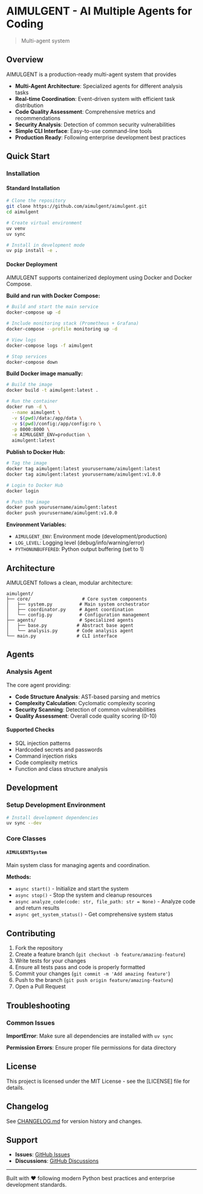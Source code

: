 # AIMULGENT - AI Multiple Agents for Coding
> Multi-agent system 

## Overview

AIMULGENT is a production-ready multi-agent system that provides 

- **Multi-Agent Architecture**: Specialized agents for different analysis tasks
- **Real-time Coordination**: Event-driven system with efficient task distribution  
- **Code Quality Assessment**: Comprehensive metrics and recommendations
- **Security Analysis**: Detection of common security vulnerabilities
- **Simple CLI Interface**: Easy-to-use command-line tools
- **Production Ready**: Following enterprise development best practices

## Quick Start

### Installation

#### Standard Installation

```bash
# Clone the repository
git clone https://github.com/aimulgent/aimulgent.git
cd aimulgent

# Create virtual environment  
uv venv
uv sync

# Install in development mode
uv pip install -e .
```

#### Docker Deployment

AIMULGENT supports containerized deployment using Docker and Docker Compose.

**Build and run with Docker Compose:**

```bash
# Build and start the main service
docker-compose up -d

# Include monitoring stack (Prometheus + Grafana)
docker-compose --profile monitoring up -d

# View logs
docker-compose logs -f aimulgent

# Stop services
docker-compose down
```

**Build Docker image manually:**

```bash
# Build the image
docker build -t aimulgent:latest .

# Run the container
docker run -d \
  --name aimulgent \
  -v $(pwd)/data:/app/data \
  -v $(pwd)/config:/app/config:ro \
  -p 8000:8000 \
  -e AIMULGENT_ENV=production \
  aimulgent:latest
```

**Publish to Docker Hub:**

```bash
# Tag the image
docker tag aimulgent:latest yourusername/aimulgent:latest
docker tag aimulgent:latest yourusername/aimulgent:v1.0.0

# Login to Docker Hub
docker login

# Push the image
docker push yourusername/aimulgent:latest
docker push yourusername/aimulgent:v1.0.0
```

**Environment Variables:**

- `AIMULGENT_ENV`: Environment mode (development/production)
- `LOG_LEVEL`: Logging level (debug/info/warning/error)
- `PYTHONUNBUFFERED`: Python output buffering (set to 1)

## Architecture

AIMULGENT follows a clean, modular architecture:

```
aimulgent/
├── core/                   # Core system components
│   ├── system.py          # Main system orchestrator
│   ├── coordinator.py     # Agent coordination  
│   └── config.py          # Configuration management
├── agents/                # Specialized agents
│   ├── base.py           # Abstract base agent
│   └── analysis.py       # Code analysis agent
└── main.py               # CLI interface
```

## Agents

### Analysis Agent

The core agent providing:
- **Code Structure Analysis**: AST-based parsing and metrics
- **Complexity Calculation**: Cyclomatic complexity scoring
- **Security Scanning**: Detection of common vulnerabilities
- **Quality Assessment**: Overall code quality scoring (0-10)

#### Supported Checks
- SQL injection patterns
- Hardcoded secrets and passwords
- Command injection risks
- Code complexity metrics
- Function and class structure analysis

## Development

### Setup Development Environment

```bash
# Install development dependencies
uv sync --dev
```

### Core Classes

#### `AIMULGENTSystem`

Main system class for managing agents and coordination.

**Methods:**
- `async start()` - Initialize and start the system
- `async stop()` - Stop the system and cleanup resources
- `async analyze_code(code: str, file_path: str = None)` - Analyze code and return results
- `async get_system_status()` - Get comprehensive system status

## Contributing

1. Fork the repository
2. Create a feature branch (`git checkout -b feature/amazing-feature`)
4. Write tests for your changes
5. Ensure all tests pass and code is properly formatted
6. Commit your changes (`git commit -m 'Add amazing feature'`)
7. Push to the branch (`git push origin feature/amazing-feature`)
8. Open a Pull Request

## Troubleshooting

### Common Issues

**ImportError**: Make sure all dependencies are installed with `uv sync`

**Permission Errors**: Ensure proper file permissions for data directory

## License

This project is licensed under the MIT License - see the [LICENSE] file for details.

## Changelog

See [CHANGELOG.md](CHANGELOG.md) for version history and changes.

## Support

- **Issues**: [GitHub Issues](https://github.com/aimulgent/aimulgent/issues)
- **Discussions**: [GitHub Discussions](https://github.com/aimulgent/aimulgent/discussions)

---

Built with ❤️ following modern Python best practices and enterprise development standards.
